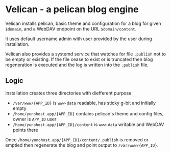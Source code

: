 # Velican - a pelican blog engine

Velican installs pelican, basic theme and configuration for a blog for given `$domain`,
and a WebDAV endpoint on the URL `$domain/content`.

It uses default username admin with user provided by the user during installation.

Velican also provides a systemd service that watches for file `.publish` not to be
empty or existing. If the file cease to exist or is truncated then blog regeneration
is executed and the log is written into the `.publish` file.

## Logic

Installation creates three directories with diefferent purpose

- `/var/www/{APP_ID}` is `www-data` readable, has sticky g-bit and initially empty
- `/home/yunohost.app/{APP_ID}` contains pelican's theme and config files, owner is `APP_ID` user
- `/home/yunohost.app/{APP_ID}/content` is `www-data` writable and WebDAV points there

Once `/home/yunohost.app/{APP_ID}/content/.publish` is removed or emptied then regenerate
the blog and point output to `/var/www/{APP_ID}`.